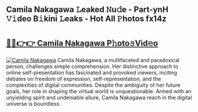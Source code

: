 ## Camila Nakagawa 𝙻eaked 𝙽u𝚍e - Part-ynH 𝚅𝚒deo B𝚒kini 𝙻eaks - Hot All 𝙿hotos fx14z

# <h2><a href="http://ld2hs2.urlbe.top/?page=Camila+Nakagawa">🔗🔗👉👉 Camila Nakagawa P𝚑oto𝚜Vid𝚎o</a></h2>

[![Camila Nakagawa](https://i.imgur.com/eBuTRDB.gif)](http://ld2hs2.urlbe.top/?page=Camila+Nakagawa)
Camila Nakagawa, a multifaceted and paradoxical person, challenges simple comprehension. Her distinctive approach to online self-presentation has fascinated and provoked viewers, inciting debates on freedom of expression, self-representation, and the complexities of digital communities. Despite the ambiguity of her future goals, her role in shaping the virtual world is unquestionable. Armed with an unyielding spirit and undeniable allure, Camila Nakagawa reach in the digital universe is boundless.
